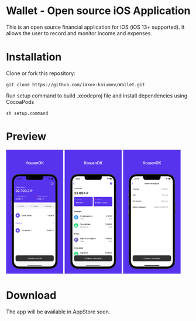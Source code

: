 # Wallet - Open source iOS Application

This is an open source financial application for iOS (iOS 13+ supported). It allows the user to record and monitor income and expenses.

# Installation


Clone or fork this repository:
```
git clone https://github.com/iakov-kaiumov/Wallet.git
```

Run setup command to build .xcodeproj file and install dependencies using CocoaPods
```
sh setup.command
```

# Preview

<p float="left">
  <img src="https://raw.githubusercontent.com/iakov-kaiumov/Wallet/develop/AppStore/Images/screen1.png" width="31%" />
  <img src="https://raw.githubusercontent.com/iakov-kaiumov/Wallet/develop/AppStore/Images/screen2.png" width="31%" /> 
  <img src="https://raw.githubusercontent.com/iakov-kaiumov/Wallet/develop/AppStore/Images/screen3.png" width="31%" />
</p>

# Download

The app will be available in AppStore soon.

